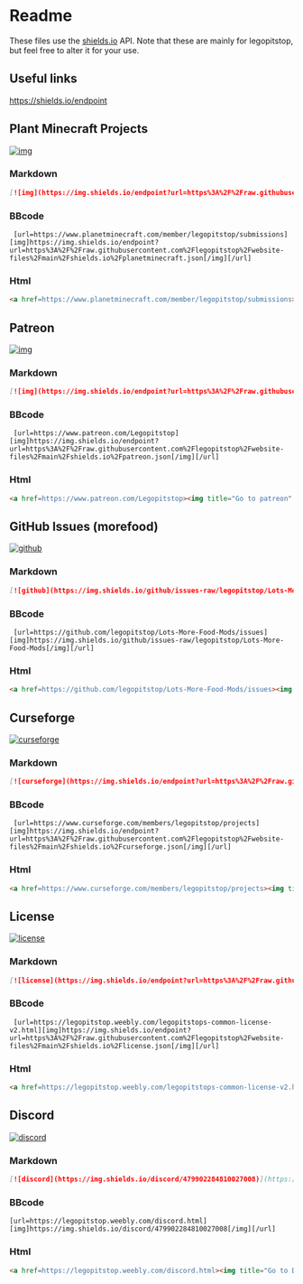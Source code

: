 # Readme
These files use the [shields.io](https://shields.io/) API. Note that these are mainly for legopitstop, but feel free to alter it for your use.

## Useful links
https://shields.io/endpoint

## Plant Minecraft Projects
[![img](https://img.shields.io/endpoint?url=https%3A%2F%2Fraw.githubusercontent.com%2Flegopitstop%2Fwebsite-files%2Fmain%2Fshields.io%2Fplanetminecraft.json)](https://www.planetminecraft.com/member/legopitstop/submissions "Go to planet minecraft")
### Markdown
```markdown
[![img](https://img.shields.io/endpoint?url=https%3A%2F%2Fraw.githubusercontent.com%2Flegopitstop%2Fwebsite-files%2Fmain%2Fshields.io%2Fplanetminecraft.json)](https://www.planetminecraft.com/member/legopitstop/submissions "Go to planet minecraft")
```
### BBcode
```BBcode
 [url=https://www.planetminecraft.com/member/legopitstop/submissions][img]https://img.shields.io/endpoint?url=https%3A%2F%2Fraw.githubusercontent.com%2Flegopitstop%2Fwebsite-files%2Fmain%2Fshields.io%2Fplanetminecraft.json[/img][/url]
 ```
### Html
```html
<a href=https://www.planetminecraft.com/member/legopitstop/submissions><img title="Go to planet minecraft" src="https://img.shields.io/endpoint?url=https%3A%2F%2Fraw.githubusercontent.com%2Flegopitstop%2Fwebsite-files%2Fmain%2Fshields.io%2Fplanetminecraft.json"></a>
```

## Patreon
[![img](https://img.shields.io/endpoint?url=https%3A%2F%2Fraw.githubusercontent.com%2Flegopitstop%2Fwebsite-files%2Fmain%2Fshields.io%2Fpatreon.json)](https://www.patreon.com/Legopitstop "Go to patreon")
### Markdown
```markdown
[![img](https://img.shields.io/endpoint?url=https%3A%2F%2Fraw.githubusercontent.com%2Flegopitstop%2Fwebsite-files%2Fmain%2Fshields.io%2Fpatreon.json)](https://www.patreon.com/Legopitstop "Go to patreon")
```
### BBcode
```BBcode
 [url=https://www.patreon.com/Legopitstop][img]https://img.shields.io/endpoint?url=https%3A%2F%2Fraw.githubusercontent.com%2Flegopitstop%2Fwebsite-files%2Fmain%2Fshields.io%2Fpatreon.json[/img][/url]
 ```
### Html
```html
<a href=https://www.patreon.com/Legopitstop><img title="Go to patreon" src="https://img.shields.io/endpoint?url=https%3A%2F%2Fraw.githubusercontent.com%2Flegopitstop%2Fwebsite-files%2Fmain%2Fshields.io%2Fpatreon.json"></a>
```

## GitHub Issues (morefood)
[![github](https://img.shields.io/github/issues-raw/legopitstop/Lots-More-Food-Mods)](https://github.com/legopitstop/Lots-More-Food-Mods/issues "Go to Github")
### Markdown
```markdown
[![github](https://img.shields.io/github/issues-raw/legopitstop/Lots-More-Food-Mods)](https://github.com/legopitstop/Lots-More-Food-Mods/issues "Go to Github")
```
### BBcode
```BBcode
 [url=https://github.com/legopitstop/Lots-More-Food-Mods/issues][img]https://img.shields.io/github/issues-raw/legopitstop/Lots-More-Food-Mods[/img][/url]
 ```
### Html
```html
<a href=https://github.com/legopitstop/Lots-More-Food-Mods/issues><img title="Go to Github" src="https://img.shields.io/github/issues-raw/legopitstop/Lots-More-Food-Mods"></a>
```

## Curseforge
[![curseforge](https://img.shields.io/endpoint?url=https%3A%2F%2Fraw.githubusercontent.com%2Flegopitstop%2Fwebsite-files%2Fmain%2Fshields.io%2Fcurseforge.json)](https://www.curseforge.com/members/legopitstop/projects "Go to curseforge")
### Markdown
```markdown
[![curseforge](https://img.shields.io/endpoint?url=https%3A%2F%2Fraw.githubusercontent.com%2Flegopitstop%2Fwebsite-files%2Fmain%2Fshields.io%2Fcurseforge.json)](https://www.curseforge.com/members/legopitstop/projects "Go to curseforge")
```
### BBcode
```BBcode
 [url=https://www.curseforge.com/members/legopitstop/projects][img]https://img.shields.io/endpoint?url=https%3A%2F%2Fraw.githubusercontent.com%2Flegopitstop%2Fwebsite-files%2Fmain%2Fshields.io%2Fcurseforge.json[/img][/url]
 ```
### Html
```html
<a href=https://www.curseforge.com/members/legopitstop/projects><img title="Go to curseforge" src="https://img.shields.io/endpoint?url=https%3A%2F%2Fraw.githubusercontent.com%2Flegopitstop%2Fwebsite-files%2Fmain%2Fshields.io%2Fcurseforge.json"></a>
```

## License
[![license](https://img.shields.io/endpoint?url=https%3A%2F%2Fraw.githubusercontent.com%2Flegopitstop%2Fwebsite-files%2Fmain%2Fshields.io%2Flicense.json)](https://legopitstop.weebly.com/legopitstops-common-license-v2.html "Go to legopitstop.weebly.com")
### Markdown
```markdown
[![license](https://img.shields.io/endpoint?url=https%3A%2F%2Fraw.githubusercontent.com%2Flegopitstop%2Fwebsite-files%2Fmain%2Fshields.io%2Flicense.json)](https://legopitstop.weebly.com/legopitstops-common-license-v2.html "Go to legopitstop.weebly.com")
```
### BBcode
```BBcode
 [url=https://legopitstop.weebly.com/legopitstops-common-license-v2.html][img]https://img.shields.io/endpoint?url=https%3A%2F%2Fraw.githubusercontent.com%2Flegopitstop%2Fwebsite-files%2Fmain%2Fshields.io%2Flicense.json[/img][/url]
 ```
### Html
```html
<a href=https://legopitstop.weebly.com/legopitstops-common-license-v2.html><img title="Go to legopitstop.weebly.com" src="https://img.shields.io/endpoint?url=https%3A%2F%2Fraw.githubusercontent.com%2Flegopitstop%2Fwebsite-files%2Fmain%2Fshields.io%2Flicense.json"></a>
```

## Discord
[![discord](https://img.shields.io/discord/479902284810027008)](https://legopitstop.weebly.com/discord.html "Go to legopitstop.weebly.com")
### Markdown
```markdown
[![discord](https://img.shields.io/discord/479902284810027008)](https://legopitstop.weebly.com/discord.html "Go to legopitstop.weebly.com")
```
### BBcode
```BBcode
[url=https://legopitstop.weebly.com/discord.html][img]https://img.shields.io/discord/479902284810027008[/img][/url]
```
### Html
```html
<a href=https://legopitstop.weebly.com/discord.html><img title="Go to Discord" src="https://img.shields.io/discord/479902284810027008)"></a>
```